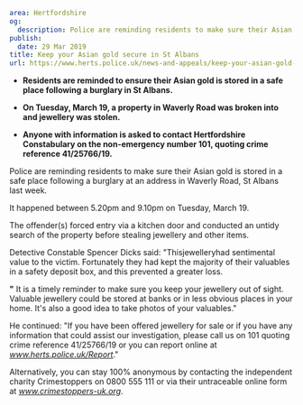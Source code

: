 ```yaml
area: Hertfordshire
og:
  description: Police are reminding residents to make sure their Asian gold is stored in a safe place following a burglary at an address in Waverly Road, St Albans last week.
publish:
  date: 29 Mar 2019
title: Keep your Asian gold secure in St Albans
url: https://www.herts.police.uk/news-and-appeals/keep-your-asian-gold-secure-in-st-albans-md2828
```

* **Residents are reminded to ensure their Asian gold is stored in a safe place following a burglary in St Albans.**

 * **On Tuesday, March 19, a property in Waverly Road was broken into and jewellery was stolen.**

 * **Anyone with information is asked to contact Hertfordshire Constabulary on the non-emergency number 101, quoting crime reference 41/25766/19.**

Police are reminding residents to make sure their Asian gold is stored in a safe place following a burglary at an address in Waverly Road, St Albans last week.

It happened between 5.20pm and 9.10pm on Tuesday, March 19.

The offender(s) forced entry via a kitchen door and conducted an untidy search of the property before stealing jewellery and other items.

Detective Constable Spencer Dicks said: "Thisjewelleryhad sentimental value to the victim. Fortunately they had kept the majority of their valuables in a safety deposit box, and this prevented a greater loss.

**"** It is a timely reminder to make sure you keep your jewellery out of sight. Valuable jewellery could be stored at banks or in less obvious places in your home. It's also a good idea to take photos of your valuables."

He continued: "If you have been offered jewellery for sale or if you have any information that could assist our investigation, please call us on 101 quoting crime reference 41/25766/19 or you can report online at _www.herts.police.uk/Report_."

Alternatively, you can stay 100% anonymous by contacting the independent charity Crimestoppers on 0800 555 111 or via their untraceable online form at _www.crimestoppers-uk.org_.
